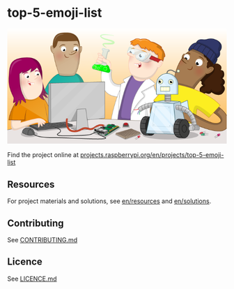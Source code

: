 # top-5-emoji-list

![top-5-emoji-list](banner.png)

Find the project online at [projects.raspberrypi.org/en/projects/top-5-emoji-list](https://projects.raspberrypi.org/en/projects/top-5-emoji-list)

## Resources
For project materials and solutions, see [en/resources](https://github.com/raspberrypilearning/top-5-emoji-list/tree/master/en/resources) and [en/solutions](https://github.com/raspberrypilearning/top-5-emoji-list/tree/master/en/solutions).

## Contributing
See [CONTRIBUTING.md](CONTRIBUTING.md)

## Licence
 See [LICENCE.md](LICENCE.md)